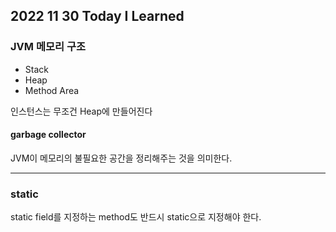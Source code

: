 ## 2022 11 30 Today I Learned

### JVM 메모리 구조

- Stack
- Heap
- Method Area

인스턴스는 무조건 Heap에 만들어진다

#### garbage collector
JVM이 메모리의 불필요한 공간을 정리해주는 것을 의미한다.

---

### static

static field를 지정하는 method도 반드시 static으로 지정해야 한다.
